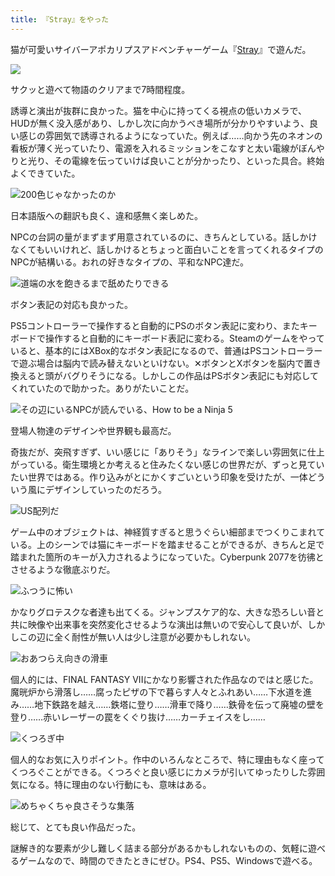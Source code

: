 ```yaml
---
title: 『Stray』をやった
---
```

猫が可愛いサイバーアポカリプスアドベンチャーゲーム『[Stray](https://store.steampowered.com/app/1332010/Stray/?l=japanese)』で遊んだ。

![](https://lh3.googleusercontent.com/ATwN2fmWaKtClrk5THmPArMWFOgKWbjwkUsJXaglSRJmS1bXZNiZNhbjbSTZEdQqLrwpynhmQAj-sr4VqQbRUMg-dyAk1N-RtN8SUuxgIcJ3apyRkLKMwNAX1o0Jri63mEG2lwJPmD7wCsObT_zwJN-YkhpjRnlqMuAz-nGNCAs9gWWJ8tZVts4JQA)

サクッと遊べて物語のクリアまで7時間程度。

誘導と演出が抜群に良かった。猫を中心に持ってくる視点の低いカメラで、HUDが無く没入感があり、しかし次に向かうべき場所が分かりやすいよう、良い感じの雰囲気で誘導されるようになっていた。例えば……向かう先のネオンの看板が薄く光っていたり、電源を入れるミッションをこなすと太い電線がぼんやりと光り、その電線を伝っていけば良いことが分かったり、といった具合。終始よくできていた。

![](https://lh6.googleusercontent.com/OSRiyy2u9bHNqLq9RxdXT7FMR4HB1puiNQC0yfWn1y1W-g3gmHKhdUfUkhqNgbECcdDdT90L3_0LOwuxEJDsQM0UApDdLGUH3OkDI81BzOFpfUTW7k30Vp1kg4UNwwlAs3APKmvkHdAOmVpBU26WgUE6fxtXRKXR6mypplsx_sCmYRlXbALh00wQdw "200色じゃなかったのか")

日本語版への翻訳も良く、違和感無く楽しめた。

NPCの台詞の量がまずまず用意されているのに、きちんとしている。話しかけなくてもいいけれど、話しかけるとちょっと面白いことを言ってくれるタイプのNPCが結構いる。おれの好きなタイプの、平和なNPC達だ。

![](https://lh6.googleusercontent.com/E_1R8lckBhXx7jsdqkxbMCg9DsFSO0JFlRxd2jeCcSZjCfbHqFdn4z4gcUocCkmYYc8S1y5OP7lfCLVp8oKafNKgFVerplozYo-2HbFSVFTlQWJpAM59zYE1C8j3rB9ZPQr4C02xoW75sgcpGiQdNBrFPp4WT8dYM2OypUQUEH1WijWNZQ-Qc7sN3Q "道端の水を飽きるまで舐めたりできる")

ボタン表記の対応も良かった。

PS5コントローラーで操作すると自動的にPSのボタン表記に変わり、またキーボードで操作すると自動的にキーボード表記に変わる。Steamのゲームをやっていると、基本的にはXBox的なボタン表記になるので、普通はPSコントローラーで遊ぶ場合は脳内で読み替えないといけない。✕ボタンとXボタンを脳内で置き換えると頭がバグりそうになる。しかしこの作品はPSボタン表記にも対応してくれていたので助かった。ありがたいことだ。

![](https://lh5.googleusercontent.com/2cV3-nQ8W9I4bZAvSbBUjPQ3aBFJqn4Aks8_QSEZfAZaqUaVNaS3DXmgM5HEx14gGCjREZ4Ag2KbqMPWeJx4BcZdcpTdYMvfAp8bisi6wukaQR303FdAcAHZnw2Un8QjbQNpg4zQwHweQmIX2tU4TLcIvT51vAwTt2ep7taCl4vCAV39XJ2QDk8V1A "その辺にいるNPCが読んでいる、How to be a Ninja 5")

登場人物達のデザインや世界観も最高だ。

奇抜だが、突飛すぎず、いい感じに「ありそう」なラインで楽しい雰囲気に仕上がっている。衛生環境とか考えると住みたくない感じの世界だが、ずっと見ていたい世界ではある。作り込みがとにかくすごいという印象を受けたが、一体どういう風にデザインしていったのだろう。

![](https://lh5.googleusercontent.com/wGU6iEPAkBNjQ7eet1bC-0bvCQjLi4gt_GLe01YoXdMQz02TnPvMP0SZzHeD03_wjAhM8UXZsySSDWIUxYMIqHw-Yy64WYJxir4xC-63Z05yV3oJI3b6E3ZHKxUJ07V6WERnw8DPg9TjB7TpP2MnTg_d4gXq5QEDXRbomRGwBFklkGGBl3t3X7j7Fg "US配列だ")

ゲーム中のオブジェクトは、神経質すぎると思うぐらい細部までつくりこまれている。上のシーンでは猫にキーボードを踏ませることができるが、きちんと足で踏まれた箇所のキーが入力されるようになっていた。Cyberpunk 2077を彷彿とさせるような徹底ぶりだ。

![](https://lh6.googleusercontent.com/Sg-BH_9rwzZo2kmPlxeUefxoqjKSSQSpsx0Al98iP5P66OoAE3tOXMYCGcFpqTE1hYIsV7dpxBFGT2EaYQWqAA5DSHzUDvFZqj2DLFzWQImgUFypng8QyE5cAMFoG0ldAQnLDrpWswAYw7u7BMSvG82J7VgvqBEDqzItj9rFgLezghxJAMWOOqwfng "ふつうに怖い")

かなりグロテスクな者達も出てくる。ジャンプスケア的な、大きな恐ろしい音と共に映像や出来事を突然変化させるような演出は無いので安心して良いが、しかしこの辺に全く耐性が無い人は少し注意が必要かもしれない。

![](https://lh5.googleusercontent.com/SF0nK6kR5dEOMhjeFEN_Cm_P7lNylturI8jy_RRRBIHC_FDi52vqcWLZAC1Ke6eNxUxgqkg0P4awuIGC0nQMcgYXe7iMT1XWuzTHVDTlYiK6q6gw0k1aQ0-R05ho1Wymd5eRBrRjTOUJgrQH1iH2S_RaqxaFiN2cjfEYfUtJiTx7M8S0X4VHl5d0pA "おあつらえ向きの滑車")

個人的には、FINAL FANTASY VIIにかなり影響された作品なのではと感じた。魔晄炉から滑落し……腐ったピザの下で暮らす人々とふれあい……下水道を進み……地下鉄路を越え……鉄塔に登り……滑車で降り……鉄骨を伝って廃墟の壁を登り……赤いレーザーの罠をくぐり抜け……カーチェイスをし……

![](https://lh5.googleusercontent.com/HBYITpG2S1yHI-Hlt85OliFqDmCwPCGHp55H2zSEwdhfPZU-E8Fhk-oGn4KU2vJE-MUxRGq-rB2xudaw10rYwSiWoT-Sv1ux6cFDSXhFoCfUEA97axgfbmvczJH5ZgdFlW2Ba4q4o1xk8zGubi3flyJg2xuxcVYlQnKyYRO5WqzgbxRBT8DUT_SowQ "くつろぎ中")

個人的なお気に入りポイント。作中のいろんなところで、特に理由もなく座ってくつろぐことができる。くつろぐと良い感じにカメラが引いてゆったりした雰囲気になる。特に理由のない行動にも、意味はある。

![](https://lh3.googleusercontent.com/lmFQrC2vmWE6oQH_GF3HrfwSITmZey3vZMRqmBDN1DVg0ypqs6GGZDmKQ2tci7i-px89Sl-nG0mjiVHy_z3yiLJI6955gXzaai7zrcF9lqhUjZJ3n7iD-JNX-nBWCkTvvNxlM4ifb1LdqhC8OjVMPzw8zV3-asq-vnG9PWNx_jXrF8bl5uReOwvEhA "めちゃくちゃ良さそうな集落")

総じて、とても良い作品だった。

謎解き的な要素が少し難しく詰まる部分があるかもしれないものの、気軽に遊べるゲームなので、時間のできたときにぜひ。PS4、PS5、Windowsで遊べる。

